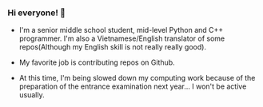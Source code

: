 ### Hi everyone! 👋
- I'm a senior middle school student, mid-level Python and C++ programmer. I'm also a Vietnamese/English translator of some repos(Although my English skill is not really really good).

- My favorite job is contributing repos on Github.

- At this time, I'm being slowed down my computing work because of the preparation of the entrance examination next year... I won't be active usually.
